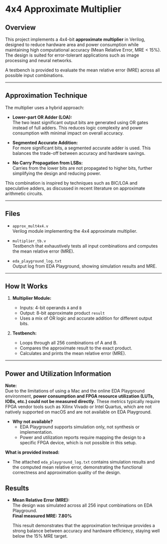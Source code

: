 # 4x4 Approximate Multiplier

## Overview

This project implements a 4x4-bit **approximate multiplier** in Verilog, designed to reduce hardware area and power consumption while maintaining high computational accuracy (Mean Relative Error, MRE < 15%). The design is suited for error-tolerant applications such as image processing and neural networks.

A testbench is provided to evaluate the mean relative error (MRE) across all possible input combinations.

---

## Approximation Technique

The multiplier uses a hybrid approach:

- **Lower-part OR Adder (LOA):**  
  The two least significant output bits are generated using OR gates instead of full adders. This reduces logic complexity and power consumption with minimal impact on overall accuracy.

- **Segmented Accurate Addition:**  
  For more significant bits, a segmented accurate adder is used. This balances the trade-off between accuracy and hardware savings.

- **No Carry Propagation from LSBs:**  
  Carries from the lower bits are not propagated to higher bits, further simplifying the design and reducing power.

This combination is inspired by techniques such as BIC/LOA and speculative adders, as discussed in recent literature on approximate arithmetic circuits.

---

## Files

- `approx_mult4x4.v`  
  Verilog module implementing the 4x4 approximate multiplier.

- `multiplier_tb.v`  
  Testbench that exhaustively tests all input combinations and computes the mean relative error (MRE).

- `eda_playground_log.txt`  
  Output log from EDA Playground, showing simulation results and MRE.

---

## How It Works

1. **Multiplier Module:**  
   - Inputs: 4-bit operands `A` and `B`
   - Output: 8-bit approximate product `result`
   - Uses a mix of OR logic and accurate addition for different output bits.

2. **Testbench:**  
   - Loops through all 256 combinations of A and B.
   - Compares the approximate result to the exact product.
   - Calculates and prints the mean relative error (MRE).

---

## Power and Utilization Information

**Note:**  
Due to the limitations of using a Mac and the online EDA Playground environment, **power consumption and FPGA resource utilization (LUTs, IOBs, etc.) could not be measured directly**. These metrics typically require FPGA vendor tools such as Xilinx Vivado or Intel Quartus, which are not natively supported on macOS and are not available on EDA Playground.

- **Why not available?**
  - EDA Playground supports simulation only, not synthesis or implementation.
  - Power and utilization reports require mapping the design to a specific FPGA device, which is not possible in this setup.

**What is provided instead:**  
- The attached `eda_playground_log.txt` contains simulation results and the computed mean relative error, demonstrating the functional correctness and approximation quality of the design.

## Results

- **Mean Relative Error (MRE):**  
  The design was simulated across all 256 input combinations on EDA Playground.  
  **Final measured MRE:** **7.80%**

  This result demonstrates that the approximation technique provides a strong balance between accuracy and hardware efficiency, staying well below the 15% MRE target.
